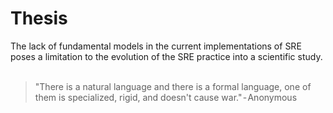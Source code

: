 # Thesis
The lack of fundamental models in the current implementations of SRE poses a limitation to the evolution of the SRE practice into a scientific study.
<br/><br/>

> "There is a natural language and there is a formal language, one of them is specialized, rigid, and doesn't cause war." - Anonymous
